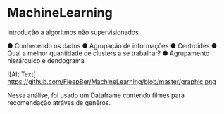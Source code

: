 # MachineLearning
Introdução a algoritmos não supervisionados

● Conhecendo os dados
● Agrupação de informações
● Centroides
● Qual a melhor quantidade de clusters a se trabalhar?
● Agrupamento hierárquico e dendograma

![Alt Text] https://github.com/FleepBer/MachineLearning/blob/master/graphic.png

Nessa análise, foi usado um Dataframe contendo filmes para recomendação atráves de genêros.
